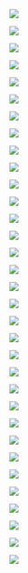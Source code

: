 
![](slides/slide00.png)

![](slides/slide01.png)

![](slides/slide02.png)

![](slides/slide03.png)

![](slides/slide04.png)

![](slides/slide05.png)

![](slides/slide06.png)

![](slides/slide07.png)

![](slides/slide08.png)

![](slides/slide09.png)

![](slides/slide10.png)

![](slides/slide11.png)

![](slides/slide12.png)

![](slides/slide13.png)

![](slides/slide14.png)

![](slides/slide15.png)

![](slides/slide16.png)

![](slides/slide17.png)

![](slides/slide18.png)

![](slides/slide19.png)

![](slides/slide20.png)

![](slides/slide21.png)

![](slides/slide22.png)

![](slides/slide23.png)

![](slides/slide24.png)

![](slides/slide25.png)

![](slides/slide26.png)

![](slides/slide27.png)

![](slides/slide28.png)

![](slides/slide29.png)

![](slides/slide30.png)

![](slides/slide31.png)

![](slides/slide32.png)
